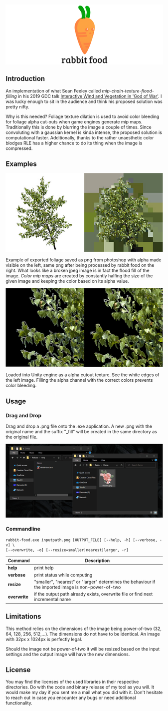 ![](doc-img/rabbit-food-header.png)

## Introduction

An implementation of what Sean Feeley called _mip-chain-texture-flood-filling_ in his 2019 GDC talk [Interactive Wind and Vegetation in 'God of War'](https://schedule2019.gdconf.com/session/interactive-wind-and-vegetation-in-god-of-war/860472). I was lucky enough to sit in the audience and think his proposed solution was pretty nifty.

Why is this needed? Foliage texture dilation is used to avoid color bleeding for foliage alpha cut-outs when game engines generate mip maps. Traditionally this is done by blurring the image a couple of times. Since convoluting with a gaussian kernel is kinda intense, the proposed solution is computational faster. Additionally, thanks to the rather unaesthetic color blodges RLE has a higher chance to do its thing when the image is compressed.

## Examples

![](doc-img/bg.jpg)

Example of exported foliage saved as png from photoshop with alpha made visible on the left, same png after being processed by rabbit food on the right. What looks like a broken jpeg image is in fact the flood fill of the image. _Color mip maps_ are created by constantly halfing the size of the given image and keeping the color based on its alpha value.

![](doc-img/alpha.png)

Loaded into Unity engine as a alpha cutout texture. See the white edges of the left image. Filling the alpha channel with the correct colors prevents color bleeding.


## Usage

### Drag and Drop

Drag and drop a .png file onto the .exe application. A new .png with the original name and the suffix "\_fill" will be created in the same directory as the original file.

![](doc-img/drag-drop.gif)


### Commandline

```
rabbit-food.exe inputpath.png [OUTPUT_FILE] [--help, -h] [--verbose, -v] \
[--overwrite, -o] [--resize=smaller|nearest|larger, -r]
```


Command | Description
--- | --- 
**help** | print help
**verbose** | print status while computing
**resize** | "smaller", "nearest" or "larger" determines the behaviour if the imported image is non-power-of-two
**overwrite** | if the output path already exists, overwrite file or find next incremental name



## Limitations

This method relies on the dimensions of the image being power-of-two (32, 64, 128, 256, 512,...). The dimensions do not have to be identical. An image with 32px x 1024px is perfectly legal.

Should the image not be power-of-two it will be resized based on the input settings and the output image will have the new dimensions.


## License
You may find the licenses of the used libraries in their respective directories. Do with the code and binary release of my tool as you will. It would make my day if you sent me a mail what you did with it. Don't hesitate to reach out in case you encounter any bugs or need additional functionality.
